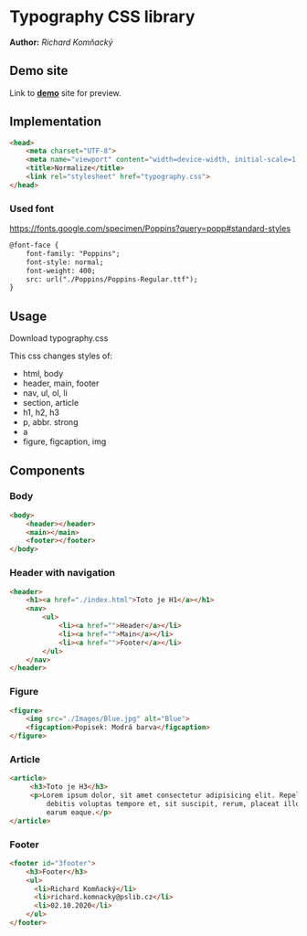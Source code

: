 # Typography CSS library
**Author:** *Richard Komňacký*
## Demo site
Link to **[demo](http://www.github.io)** site for preview.

## Implementation
```html
<head>
    <meta charset="UTF-8">
    <meta name="viewport" content="width=device-width, initial-scale=1.0">
    <title>Normalize</title>
    <link rel="stylesheet" href="typography.css">
</head>
```
### Used font
https://fonts.google.com/specimen/Poppins?query=popp#standard-styles
```html
@font-face {
    font-family: "Poppins";
    font-style: normal;
    font-weight: 400;
    src: url("./Poppins/Poppins-Regular.ttf");
}
```
## Usage
Download typography.css

This css changes styles of:
* html, body
* header, main, footer
* nav, ul, ol, li
* section, article
* h1, h2, h3
* p, abbr. strong
* a
* figure, figcaption, img

## Components
### Body
```html
<body>
    <header></header>
    <main></main>
    <footer></footer>
</body>
```
### Header with navigation
```html
<header>
    <h1><a href="./index.html">Toto je H1</a></h1>
    <nav>
        <ul>
            <li><a href="">Header</a></li>
            <li><a href="">Main</a></li>
            <li><a href="">Footer</a></li>
        </ul>
    </nav>
</header>
```
### Figure
```html
<figure>
    <img src="./Images/Blue.jpg" alt="Blue">
    <figcaption>Popisek: Modrá barva</figcaption>
</figure>
```
### Article
```html
<article>
     <h3>Toto je H3</h3>
     <p>Lorem ipsum dolor, sit amet consectetur adipisicing elit. Repellat quae adipisci nihil est possimus
         debitis voluptas tempore et, sit suscipit, rerum, placeat illo qui voluptatum vero mollitia. Ipsum,
         earum eaque.</p>
</article>
```
### Footer
```html
<footer id="3footer">
    <h3>Footer</h3>
    <ul>
      <li>Richard Komňacký</li>
      <li>richard.komnacky@pslib.cz</li>
      <li>02.10.2020</li>
    </ul>
</footer>
```

